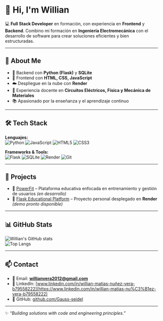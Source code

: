 # 👋 Hi, I'm Willian  

💻 **Full Stack Developer** en formación, con experiencia en **Frontend** y **Backend**. Combino mi formación en **Ingeniería Electromecánica** con el desarrollo de software para crear soluciones eficientes y bien estructuradas.  

---

## 🚀 About Me
- 🔧 Backend con **Python (Flask)** y **SQLite**  
- 🎨 Frontend con **HTML, CSS, JavaScript**  
- ☁️ Despliegue en la nube con **Render**  
- 📘 Experiencia docente en **Circuitos Eléctricos, Física y Mecánica de Materiales**  
- 📚 Apasionado por la enseñanza y el aprendizaje continuo  

---

## 🛠️ Tech Stack
**Lenguajes:**  
![Python](https://img.shields.io/badge/Python-3776AB?style=for-the-badge&logo=python&logoColor=white) 
![JavaScript](https://img.shields.io/badge/JavaScript-323330?style=for-the-badge&logo=javascript&logoColor=F7DF1E) 
![HTML5](https://img.shields.io/badge/HTML5-E34F26?style=for-the-badge&logo=html5&logoColor=white) 
![CSS3](https://img.shields.io/badge/CSS3-1572B6?style=for-the-badge&logo=css3&logoColor=white)  

**Frameworks & Tools:**  
![Flask](https://img.shields.io/badge/Flask-000000?style=for-the-badge&logo=flask&logoColor=white) 
![SQLite](https://img.shields.io/badge/SQLite-07405E?style=for-the-badge&logo=sqlite&logoColor=white) 
![Render](https://img.shields.io/badge/Render-46E3B7?style=for-the-badge&logo=render&logoColor=black) 
![Git](https://img.shields.io/badge/Git-F05032?style=for-the-badge&logo=git&logoColor=white)  

---

## 📌 Projects
- 🔗 [PowerFit](#) – Plataforma educativa enfocada en entrenamiento y gestión de usuarios *(en desarrollo)*  
- 🔗 [Flask Educational Platform](#) – Proyecto personal desplegado en **Render** *(demo pronto disponible)*  

---

## 📊 GitHub Stats
![Willian's GitHub stats](https://github-readme-stats.vercel.app/api?username=Gauss-seidel&show_icons=true&theme=radical)  
![Top Langs](https://github-readme-stats.vercel.app/api/top-langs/?username=Gauss-seidel&layout=compact&theme=radical)  

---

## 📫 Contact
- 📧 Email: **willianvera2012@gmail.com**  
- 💼 LinkedIn: [www.linkedin.com/in/willian-matias-nuñez-vera-b79558222](https://www.linkedin.com/in/willian-matias-nu%C3%B1ez-vera-b79558222)  
- 🖤 GitHub: [github.com/Gauss-seidel](https://github.com/TU_USUARIO)  

---
✨ *“Building solutions with code and engineering principles.”*  
